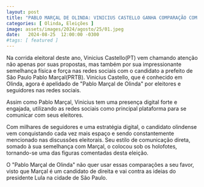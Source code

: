 ```yaml
---
layout: post
title: "PABLO MARÇAL DE OLINDA: VINICIUS CASTELLO GANHA COMPARAÇÃO COM FIGURA DA POLÍTICA NACIONAL"
categories: [ Olinda, Eleições ]
image: assets/images/2024/agosto/25/01.jpeg
date:   2024-08-25  12:00:00 -0300
#tags: [ featured ]
---
```

Na corrida eleitoral deste ano, Vinicius Castello(PT) vem chamando atenção não apenas por suas propostas, mas também por sua impressionante semelhança física e força nas redes sociais com o candidato a prefeito de São Paulo Pablo Marçal(PRTB). Vinicius Castello, que é conhecido em Olinda, agora é apelidado de "Pablo Marçal de Olinda" por eleitores e seguidores nas redes sociais.

Assim como Pablo Marçal, Vinicius tem uma presença digital forte e engajada, utilizando as redes sociais como principal plataforma para se comunicar com seus eleitores.

Com milhares de seguidores e uma estratégia digital, o candidato olindense vem conquistando cada vez mais espaço e sendo constantemente mencionado nas discussões eleitorais. Seu estilo de comunicação direta, somado à sua semelhança com Marçal, o colocou sob os holofotes, tornando-se uma das figuras comentadas desta eleição.

O "Pablo Marçal de Olinda" não quer usar essas comparações a seu favor, visto que Marçal é um candidato de direita e vai contra as ideias do presidente Lula na cidade de São Paulo.